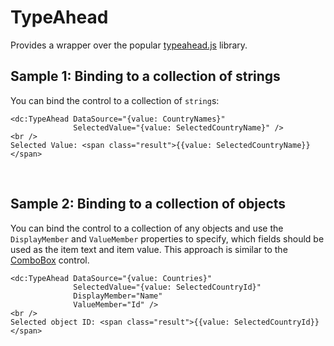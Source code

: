 # TypeAhead

Provides a wrapper over the popular [typeahead.js](https://twitter.github.io/typeahead.js/) library.

## Sample 1: Binding to a collection of strings

You can bind the control to a collection of `string`s:

```DOTHTML
<dc:TypeAhead DataSource="{value: CountryNames}" 
              SelectedValue="{value: SelectedCountryName}" />
<br />
Selected Value: <span class="result">{{value: SelectedCountryName}}</span>
```

<br />

## Sample 2: Binding to a collection of objects

You can bind the control to a collection of any objects and use the `DisplayMember` and `ValueMember` properties to specify, which fields should be used as the item text and item value. This approach is similar to the [ComboBox](https://www.dotvvm.com/docs/controls/builtin/ComboBox/1-0) control.

```DOTHTML
<dc:TypeAhead DataSource="{value: Countries}" 
              SelectedValue="{value: SelectedCountryId}" 
              DisplayMember="Name" 
              ValueMember="Id" />
<br />
Selected object ID: <span class="result">{{value: SelectedCountryId}}</span>
```
